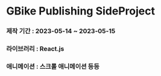 # GBike Publishing SideProject

### 제작 기간 : 2023-05-14 ~ 2023-05-15
### 라이브러리 : React.js
### 애니메이션 : 스크롤 애니메이션 등등
